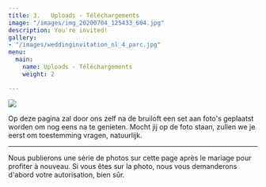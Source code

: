 ```yaml
---
title: 3.   Uploads - Téléchargements
image: "/images/img_20200704_125433_604.jpg"
description: You're invited!
gallery:
- "/images/weddinginvitation_nl_4_parc.jpg"
menu:
  main:
    name: Uploads - Téléchargements
    weight: 2

---
```

![](/images/weddinginvitation_nl_4_parc.jpg)

Op deze pagina zal door ons zelf na de bruiloft een set aan foto's geplaatst worden om nog eens na te genieten. Mocht jij op de foto staan, zullen we je eerst om toestemming vragen, natuurlijk.

***

Nous publierons une série de photos sur cette page après le mariage pour profiter à nouveau. Si vous êtes sur la photo, nous vous demanderons d'abord votre autorisation, bien sûr.